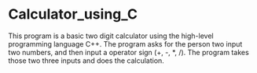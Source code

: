 # Calculator_using_C
This program is a basic two digit calculator using the high-level programming language C++. The program asks for the person two input two numbers, and then input a operator sign (+, -, *, /). The program takes those two three inputs and does the calculation.
